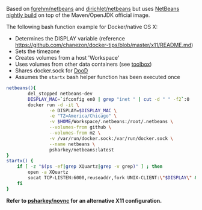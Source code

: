 Based on [fgrehm/netbeans](https://hub.docker.com/r/fgrehm/netbeans/~/dockerfile/) and [dirichlet/netbeans](https://hub.docker.com/r/dirichlet/netbeans/) but uses [NetBeans nightly build](http://bits.netbeans.org/download/trunk/nightly/latest/) on top of the Maven/OpenJDK official image.

The following bash function example for Docker/native OS X:
* Determines the DISPLAY variable (reference https://github.com/chanezon/docker-tips/blob/master/x11/README.md)
* Sets the timezone
* Creates volumes from a host 'Workspace'
* Uses volumes from other data containers (see [toolbox](https://github.com/psharkey/docker/blob/master/toolbox/README.md))
* Shares docker.sock for [DooD](https://github.com/psharkey/docker/tree/master/jenkins-dood)
* Assumes the `startx` bash helper function has been executed once

```bash
netbeans(){
        del_stopped netbeans-dev
        DISPLAY_MAC=`ifconfig en0 | grep "inet " | cut -d " " -f2`:0
        docker run -d -it \
                -e DISPLAY=$DISPLAY_MAC \
                -e "TZ=America/Chicago" \
                -v $HOME/Workspace/.netbeans:/root/.netbeans \
                --volumes-from github \
                --volumes-from m2 \
                -v /var/run/docker.sock:/var/run/docker.sock \
                --name netbeans \
                psharkey/netbeans:latest
}
startx() {
    if [ -z "$(ps -ef|grep XQuartz|grep -v grep)" ] ; then
        open -a XQuartz
        socat TCP-LISTEN:6000,reuseaddr,fork UNIX-CLIENT:\"$DISPLAY\" &
    fi
}
```

**Refer to [psharkey/novnc](https://hub.docker.com/r/psharkey/novnc/) for an alternative X11 configuration.**
